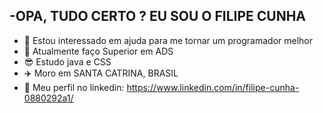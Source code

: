 -OPA, TUDO CERTO ?
EU SOU O FILIPE CUNHA
-
- 👀 Estou interessado em ajuda para me tornar um programador melhor
- 🌱 Atualmente faço Superior em ADS
- 😎 Estudo java e CSS
- ✈️ Moro em SANTA CATRINA, BRASIL
- 🤩 Meu perfil no linkedin: https://www.linkedin.com/in/filipe-cunha-0880292a1/

 
